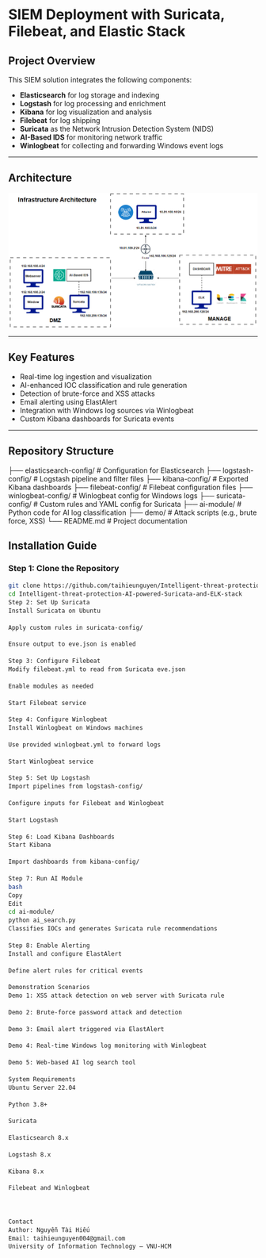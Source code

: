 # SIEM Deployment with Suricata, Filebeat, and Elastic Stack

## Project Overview

This SIEM solution integrates the following components:

- **Elasticsearch** for log storage and indexing  
- **Logstash** for log processing and enrichment  
- **Kibana** for log visualization and analysis  
- **Filebeat** for log shipping  
- **Suricata** as the Network Intrusion Detection System (NIDS)
- **AI-Based IDS** for monitoring network traffic
- **Winlogbeat** for collecting and forwarding Windows event logs  

---

## Architecture

 ![Image Alt](https://github.com/taihieunguyen/Intelligent-threat-protection-AI-powered-Suricata-and-ELK-stack/blob/main/diagrams/Infrastructure%20Architecture.png?raw=true)


---

## Key Features

- Real-time log ingestion and visualization
- AI-enhanced IOC classification and rule generation
- Detection of brute-force and XSS attacks
- Email alerting using ElastAlert
- Integration with Windows log sources via Winlogbeat
- Custom Kibana dashboards for Suricata events

---

## Repository Structure

├── elasticsearch-config/ # Configuration for Elasticsearch
├── logstash-config/ # Logstash pipeline and filter files
├── kibana-config/ # Exported Kibana dashboards
├── filebeat-config/ # Filebeat configuration files
├── winlogbeat-config/ # Winlogbeat config for Windows logs
├── suricata-config/ # Custom rules and YAML config for Suricata
├── ai-module/ # Python code for AI log classification
├── demo/ # Attack scripts (e.g., brute force, XSS)
└── README.md # Project documentation

## Installation Guide

### Step 1: Clone the Repository

```bash
git clone https://github.com/taihieunguyen/Intelligent-threat-protection-AI-powered-Suricata-and-ELK-stack.git
cd Intelligent-threat-protection-AI-powered-Suricata-and-ELK-stack
Step 2: Set Up Suricata
Install Suricata on Ubuntu

Apply custom rules in suricata-config/

Ensure output to eve.json is enabled

Step 3: Configure Filebeat
Modify filebeat.yml to read from Suricata eve.json

Enable modules as needed

Start Filebeat service

Step 4: Configure Winlogbeat
Install Winlogbeat on Windows machines

Use provided winlogbeat.yml to forward logs

Start Winlogbeat service

Step 5: Set Up Logstash
Import pipelines from logstash-config/

Configure inputs for Filebeat and Winlogbeat

Start Logstash

Step 6: Load Kibana Dashboards
Start Kibana

Import dashboards from kibana-config/

Step 7: Run AI Module
bash
Copy
Edit
cd ai-module/
python ai_search.py
Classifies IOCs and generates Suricata rule recommendations

Step 8: Enable Alerting
Install and configure ElastAlert

Define alert rules for critical events

Demonstration Scenarios
Demo 1: XSS attack detection on web server with Suricata rule

Demo 2: Brute-force password attack and detection

Demo 3: Email alert triggered via ElastAlert

Demo 4: Real-time Windows log monitoring with Winlogbeat

Demo 5: Web-based AI log search tool

System Requirements
Ubuntu Server 22.04

Python 3.8+

Suricata

Elasticsearch 8.x

Logstash 8.x

Kibana 8.x

Filebeat and Winlogbeat



Contact
Author: Nguyễn Tài Hiếu
Email: taihieunguyen004@gmail.com
University of Information Technology – VNU-HCM
